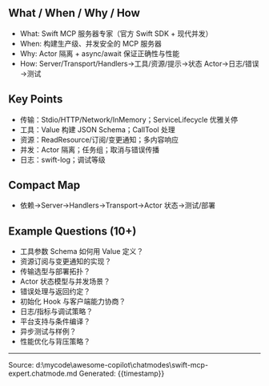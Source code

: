 ## What / When / Why / How

- What: Swift MCP 服务器专家（官方 Swift SDK + 现代并发）
- When: 构建生产级、并发安全的 MCP 服务器
- Why: Actor 隔离 + async/await 保证正确性与性能
- How: Server/Transport/Handlers→工具/资源/提示→状态 Actor→日志/错误→测试

## Key Points

- 传输：Stdio/HTTP/Network/InMemory；ServiceLifecycle 优雅关停
- 工具：Value 构建 JSON Schema；CallTool 处理
- 资源：ReadResource/订阅/变更通知；多内容响应
- 并发：Actor 隔离；任务组；取消与错误传播
- 日志：swift-log；调试等级

## Compact Map

- 依赖→Server→Handlers→Transport→Actor 状态→测试/部署

## Example Questions (10+)

- 工具参数 Schema 如何用 Value 定义？
- 资源订阅与变更通知的实现？
- 传输选型与部署拓扑？
- Actor 状态模型与并发场景？
- 错误处理与返回约定？
- 初始化 Hook 与客户端能力协商？
- 日志/指标与调试策略？
- 平台支持与条件编译？
- 异步测试与样例？
- 性能优化与背压策略？

---
Source: d:\mycode\awesome-copilot\chatmodes\swift-mcp-expert.chatmode.md
Generated: {{timestamp}}
